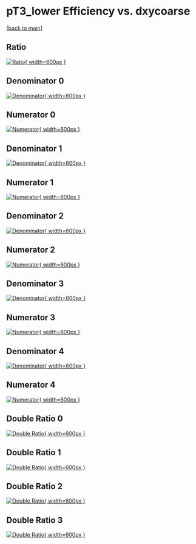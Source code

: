 # pT3_lower Efficiency vs. dxycoarse

[[back to main](./)]



## Ratio

[![Ratio](../mtv/var/pT3_lower_base_13_1_eff_dxycoarse.png){ width=600px }](../mtv/var/pT3_lower_base_13_1_eff_dxycoarse.pdf)

## Denominator 0

[![Denominator](../mtv/den/pT3_lower_base_13_1_eff_dxycoarse_den0.png){ width=600px }](../mtv/den/pT3_lower_base_13_1_eff_dxycoarse_den0.pdf)

## Numerator 0

[![Numerator](../mtv/num/pT3_lower_base_13_1_eff_dxycoarse_num0.png){ width=600px }](../mtv/num/pT3_lower_base_13_1_eff_dxycoarse_num0.pdf)

## Denominator 1

[![Denominator](../mtv/den/pT3_lower_base_13_1_eff_dxycoarse_den1.png){ width=600px }](../mtv/den/pT3_lower_base_13_1_eff_dxycoarse_den1.pdf)

## Numerator 1

[![Numerator](../mtv/num/pT3_lower_base_13_1_eff_dxycoarse_num1.png){ width=600px }](../mtv/num/pT3_lower_base_13_1_eff_dxycoarse_num1.pdf)

## Denominator 2

[![Denominator](../mtv/den/pT3_lower_base_13_1_eff_dxycoarse_den2.png){ width=600px }](../mtv/den/pT3_lower_base_13_1_eff_dxycoarse_den2.pdf)

## Numerator 2

[![Numerator](../mtv/num/pT3_lower_base_13_1_eff_dxycoarse_num2.png){ width=600px }](../mtv/num/pT3_lower_base_13_1_eff_dxycoarse_num2.pdf)

## Denominator 3

[![Denominator](../mtv/den/pT3_lower_base_13_1_eff_dxycoarse_den3.png){ width=600px }](../mtv/den/pT3_lower_base_13_1_eff_dxycoarse_den3.pdf)

## Numerator 3

[![Numerator](../mtv/num/pT3_lower_base_13_1_eff_dxycoarse_num3.png){ width=600px }](../mtv/num/pT3_lower_base_13_1_eff_dxycoarse_num3.pdf)

## Denominator 4

[![Denominator](../mtv/den/pT3_lower_base_13_1_eff_dxycoarse_den4.png){ width=600px }](../mtv/den/pT3_lower_base_13_1_eff_dxycoarse_den4.pdf)

## Numerator 4

[![Numerator](../mtv/num/pT3_lower_base_13_1_eff_dxycoarse_num4.png){ width=600px }](../mtv/num/pT3_lower_base_13_1_eff_dxycoarse_num4.pdf)

## Double Ratio 0

[![Double Ratio](../mtv/ratio/pT3_lower_base_13_1_eff_dxycoarse_ratio0.png){ width=600px }](../mtv/ratio/pT3_lower_base_13_1_eff_dxycoarse_ratio0.pdf)

## Double Ratio 1

[![Double Ratio](../mtv/ratio/pT3_lower_base_13_1_eff_dxycoarse_ratio1.png){ width=600px }](../mtv/ratio/pT3_lower_base_13_1_eff_dxycoarse_ratio1.pdf)

## Double Ratio 2

[![Double Ratio](../mtv/ratio/pT3_lower_base_13_1_eff_dxycoarse_ratio2.png){ width=600px }](../mtv/ratio/pT3_lower_base_13_1_eff_dxycoarse_ratio2.pdf)

## Double Ratio 3

[![Double Ratio](../mtv/ratio/pT3_lower_base_13_1_eff_dxycoarse_ratio3.png){ width=600px }](../mtv/ratio/pT3_lower_base_13_1_eff_dxycoarse_ratio3.pdf)

